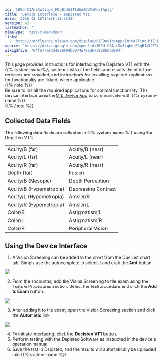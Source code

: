```yaml
---
id: '10Ed-C3AniSwIiqbe_FDqBIm5JTId6oZGVCvKHifAplg'
title: 'Device Interface - Depisteo VT1'
date: '2020-03-18T14:35:13.634Z'
version: 43
lastAuthor: ''
mimeType: 'text/x-markdown'
links:
  - 'http://confluence.mieweb.com/display/MIEDeviceApp/Installing+MIE+Device+App'
source: 'https://drive.google.com/open?id=10Ed-C3AniSwIiqbe_FDqBIm5JTId6oZGVCvKHifAplg'
wikigdrive: '64fa77a2dd4586094b6074a78ed6769886b60894'
---
```

This page provides instructions for interfacing the Depisteo VT1 with the *{{% system-name%}}* system. Lists of the fields and results the interface retrieves are provided, and instructions for installing required applications for functionality are linked, where applicable.   
{{% note %}}  
Be sure to install the required applications for optimal functionality. The device interface uses the[](http://confluence.mieweb.com/display/MIEDeviceApp/Installing+MIE+Device+App)[MIE Device App](http://confluence.mieweb.com/display/MIEDeviceApp/Installing+MIE+Device+App) to communicate with {{% system-name %}}.  
{{% /note %}}
  
## Collected Data Fields  

The following data fields are collected in {{% system-name %}} using the Depisteo VT1:

<table>
<tr>
<td>Acuity/B (far)</td>
<td>Acuity/B (near)</td>
</tr>
<tr>
<td>Acuity/L (far)</td>
<td>Acuity/L (near)</td>
</tr>
<tr>
<td>Acuity/R (far)</td>
<td>Acuity/R (near)</td>
</tr>
<tr>
<td>Depth (far)</td>
<td>Fusion</td>
</tr>
<tr>
<td>Acuity/B (Mesopic)</td>
<td>Depth Perception</td>
</tr>
<tr>
<td>Acuity/B (Hypemetropia)</td>
<td>Decreasing Contrast</td>
</tr>
<tr>
<td>Acuity/L (Hypemetropia)</td>
<td>Amsler/R</td>
</tr>
<tr>
<td>Acuity/R (Hypemetropia)</td>
<td>Amsler/L</td>
</tr>
<tr>
<td>Color/B</td>
<td>Astigmatism/L</td>
</tr>
<tr>
<td>Color/L</td>
<td>Astigmatism/R</td>
</tr>
<tr>
<td>Color/R</td>
<td>Peripheral Vision</td>
</tr>

</table>
  
## Using the Device Interface  

1. A Vision Screening can be added to the chart from the Due List chart tab. Simply use the autocomplete to select it and click the <strong>Add</strong> button.
  
![](../device-interface-depisteo-vt1.assets/100002010000040C000002148A68C44C0C6DD1AE.png)  

2. From the encounter, add the Vision Screening to the exam using the Tests & Procedures section. Select the test/procedure and click the <strong>Add to Exam</strong> button.
  
![](../device-interface-depisteo-vt1.assets/100002010000039300000215337EB748461533C4.png)  

3. After adding it to the exam, open the Vision Screening section and click the <strong>Automatic</strong> link.
  
![](../device-interface-depisteo-vt1.assets/100002010000045D000002152153AECDA4BAFBDF.png)  

4. To initiate interfacing, click the <strong>Depisteo VT1</strong> button.
5. Perform testing with the Depisteo Software as instructed in the device's operation manual.
6. Save the test in Depisteo, and the results will automatically be uploaded into {{% system-name %}}.

